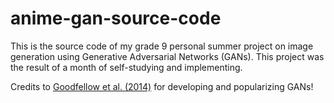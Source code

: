 # anime-gan-source-code
This is the source code of my grade 9 personal summer project on image generation using Generative Adversarial Networks (GANs). This project was the result of a month of self-studying and implementing.

Credits to [Goodfellow et al. (2014)](https://dl.acm.org/doi/10.5555/2969033.2969125) for developing and popularizing GANs!